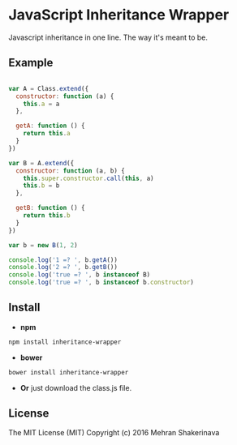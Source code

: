 # JavaScript Inheritance Wrapper

Javascript inheritance in one line. The way it's meant to be.

## Example

```javascript

var A = Class.extend({
  constructor: function (a) {
    this.a = a
  },

  getA: function () {
    return this.a
  }
})

var B = A.extend({
  constructor: function (a, b) {
    this.super.constructor.call(this, a)
    this.b = b
  },

  getB: function () {
    return this.b
  }
})

var b = new B(1, 2)

console.log('1 =? ', b.getA())
console.log('2 =? ', b.getB())
console.log('true =? ', b instanceof B)
console.log('true =? ', b instanceof b.constructor)

```

## Install

* **npm**

```sh
npm install inheritance-wrapper
```

* **bower**

```sh
bower install inheritance-wrapper
```

* **Or** just download the class.js file.

## License

The MIT License (MIT)
Copyright (c) 2016 Mehran Shakerinava
